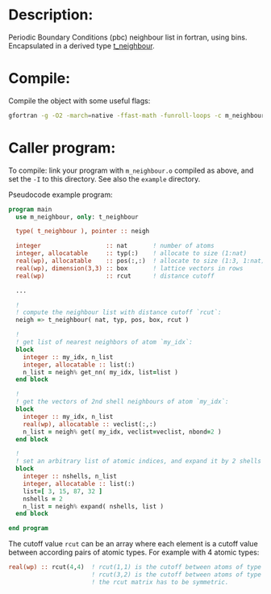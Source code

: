 # Description:

Periodic Boundary Conditions (pbc) neighbour list in fortran, using bins.
Encapsulated in a derived type [t_neighbour](https://mgoonde.github.io/neighbour/type/t_neighbour.html).



# Compile:

Compile the object with some useful flags:

```bash
gfortran -g -O2 -march=native -ffast-math -funroll-loops -c m_neighbour.f90
```

# Caller program:

To compile: link your program with `m_neighbour.o` compiled as above, and set the `-I` to this directory.
See also the `example` directory.

Pseudocode example program:

```f90
program main
  use m_neighbour, only: t_neighbour

  type( t_neighbour ), pointer :: neigh

  integer                  :: nat       ! number of atoms
  integer, allocatable     :: typ(:)    ! allocate to size (1:nat)
  real(wp), allocatable    :: pos(:,:)  ! allocate to size (1:3, 1:nat)
  real(wp), dimension(3,3) :: box       ! lattice vectors in rows
  real(wp)                 :: rcut      ! distance cutoff

  ...

  !
  ! compute the neighbour list with distance cutoff `rcut`:
  neigh => t_neighbour( nat, typ, pos, box, rcut )

  !
  ! get list of nearest neighbors of atom `my_idx`:
  block
    integer :: my_idx, n_list
    integer, allocatable :: list(:)
    n_list = neigh% get_nn( my_idx, list=list )
  end block

  !
  ! get the vectors of 2nd shell neighbours of atom `my_idx`:
  block
    integer :: my_idx, n_list
    real(wp), allocatable :: veclist(:,:)
    n_list = neigh% get( my_idx, veclist=veclist, nbond=2 )
  end block

  !
  ! set an arbitrary list of atomic indices, and expand it by 2 shells
  block
    integer :: nshells, n_list
    integer, allocatable :: list(:)
    list=[ 3, 15, 87, 32 ]
    nshells = 2
    n_list = neigh% expand( nshells, list )
  end block

end program
```

The cutoff value `rcut` can be an array where each element is a cutoff value between according pairs of atomic types. For example with 4 atomic types:

```f90
real(wp) :: rcut(4,4)  ! rcut(1,1) is the cutoff between atoms of type 1;
                       ! rcut(3,2) is the cutoff between atoms of type 3 and 2, etc.
                       ! the rcut matrix has to be symmetric.
```
